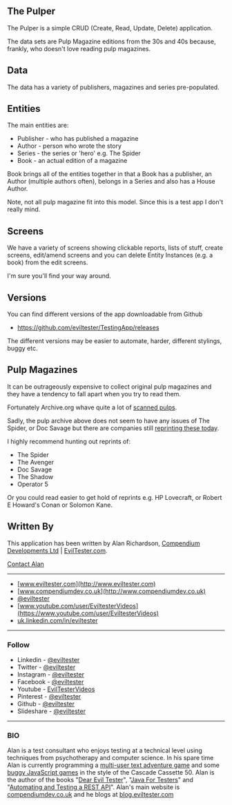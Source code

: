 ## The Pulper

The Pulper is a simple CRUD (Create, Read, Update, Delete) application.

The data sets are Pulp Magazine editions from the 30s and 40s because, frankly, who doesn't love reading pulp magazines.

## Data

The data has a variety of publishers, magazines and series pre-populated.

## Entities

The main entities are:

- Publisher - who has published a magazine
- Author - person who wrote the story
- Series - the series or 'hero' e.g. The Spider
- Book - an actual edition of a magazine

Book brings all of the entities together in that a Book has a publisher, an Author (multiple authors often), belongs in a Series and also has a House Author.

Note, not all pulp magazine fit into this model. Since this is a test app I don't really mind.

## Screens

We have a variety of screens showing clickable reports, lists of stuff, create screens, edit/amend screens and you can delete Entity Instances (e.g. a book) from the edit screens.

I'm sure you'll find your way around.

## Versions

You can find different versions of the app downloadable from Github

- https://github.com/eviltester/TestingApp/releases

The different versions may be easier to automate, harder, different stylings, buggy etc.


<!-- CAPABILITYLIST -->

<!-- VERSIONHISTORY -->

## Pulp Magazines

It can be outrageously expensive to collect original pulp magazines and they have a tendency to fall apart when you try to read them.

Fortunately Archive.org whave quite a lot of [scanned pulps](https://archive.org/details/pulpmagazinearchive).

Sadly, the pulp archive above does not seem to have any issues of The Spider, or Doc Savage but there are companies still [reprinting these today](http://www.thepulp.net/the-hunt/reprints-replicas/).

I highly recommend hunting out reprints of:

- The Spider
- The Avenger
- Doc Savage
- The Shadow
- Operator 5

Or you could read easier to get hold of reprints e.g. HP Lovecraft, or Robert E Howard's Conan or Solomon Kane.

## Written By

This application has been written by Alan Richardson, [Compendium Developments Ltd]((http://www.compendiumdev.co.uk)) | [EvilTester.com](http://www.eviltester.com).

[Contact Alan](https://compendiumdev.co.uk/contact)

---

* [www.eviltester.com](http://www.eviltester.com)
* [www.compendiumdev.co.uk](http://www.compendiumdev.co.uk)
* [@eviltester](https://twitter.com/eviltester)
* [www.youtube.com/user/EviltesterVideos](https://www.youtube.com/user/EviltesterVideos)
* [uk.linkedin.com/in/eviltester](http://uk.linkedin.com/in/eviltester)


---

### Follow

- Linkedin - [@eviltester](https://uk.linkedin.com/in/eviltester)
- Twitter - [@eviltester](https://twitter.com/eviltester)
- Instagram - [@eviltester](https://www.instagram.com/eviltester)
- Facebook - [@eviltester](https://facebook.com/eviltester/)
- Youtube - [EvilTesterVideos](https://www.youtube.com/user/EviltesterVideos)
- Pinterest - [@eviltester](https://uk.pinterest.com/eviltester/)
- Github - [@eviltester](https://github.com/eviltester/)
- Slideshare - [@eviltester](www.slideshare.net/eviltester)

---

### BIO
 
Alan is a test consultant who enjoys testing at a technical level using techniques from psychotherapy and computer science. In his spare time Alan is currently programming a [multi-user text adventure game](http://compendiumdev.co.uk/page/restmud) and some [buggy JavaScript games](http://compendiumdev.co.uk/games/buggygames/) in the style of the Cascade Cassette 50. Alan is the author of the books "[Dear Evil Tester](http://www.eviltester.com/page/dearEvilTester/)", "[Java For Testers](http://javafortesters.com/page/about/)" and "[Automating and Testing a REST API](http://compendiumdev.co.uk/page/tracksrestapibook)". Alan's main website is [compendiumdev.co.uk](http://compendiumdev.co.uk) and he blogs at [blog.eviltester.com](http://blog.eviltester.com)
